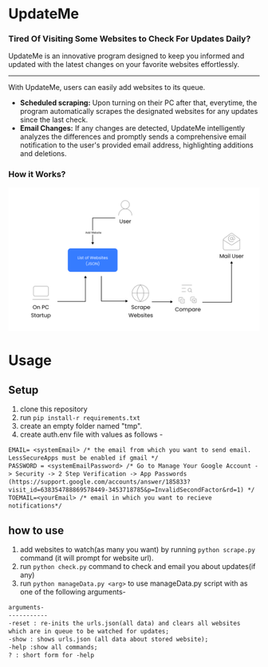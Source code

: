 # UpdateMe
### Tired Of Visiting Some Websites to Check For Updates Daily?
UpdateMe is an innovative program designed to keep you informed and updated with the latest changes on your favorite websites effortlessly. 

---
With UpdateMe, users can easily add websites to its queue.
- **Scheduled scraping:** Upon turning on their PC after that, everytime, the program automatically scrapes the designated websites for any updates since the last check. 
- **Email Changes:** If any changes are detected, UpdateMe intelligently analyzes the differences and promptly sends a comprehensive email notification to the user's provided email address, highlighting additions and deletions. 

### How it Works?
![How it Works](image.png)

# Usage

## Setup
 1. clone this repository
 2. run `pip install-r requirements.txt`
 3. create an empty folder named "tmp".
 4. create auth.env file with values as follows - 
 
  ``` // Note the password below is not your normal google account password.
  EMAIL= <systemEmail> /* the email from which you want to send email. LessSecureApps must be enabled if gmail */
  PASSWORD = <systemEmailPassword> /* Go to Manage Your Google Account -> Security -> 2 Step Verification -> App Passwords (https://support.google.com/accounts/answer/185833?visit_id=638354788869578449-3453718785&p=InvalidSecondFactor&rd=1) */
  TOEMAIL=<yourEmail> /* email in which you want to recieve notifications*/
  ```
 ## how to use
 
 1. add websites to watch(as many you want) by running `python scrape.py` command (it will prompt for website url).
 2. run `python check.py` command to check and email you about updates(if any)
 3. run `python manageData.py <arg>` to use manageData.py script with <arg> as one of the following arguments-
  
  ```
  arguments-
  -----------
  -reset : re-inits the urls.json(all data) and clears all websites which are in queue to be watched for updates;
  -show : shows urls.json (all data about stored website);
  -help :show all commands;
  ? : short form for -help
  ```
